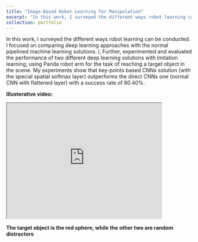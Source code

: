 ```yaml
---
title: "Image-Based Robot Learning for Manipulation"
excerpt: "In this work, I surveyed the different ways robot learning can be conducted. I focused on comparing deep learning approaches with the normal pipelined machine learning solutions. I, Further, experimented and evaluated the performance of two different deep learning solutions with imitation learning, using Panda robot arm for the task of reaching a target object in the scene. My experiments show that key-points based CNNs solution  (with the special spatial softmax layer) outperforms the direct CNNs one (normal CNN with flattened layer) with a success rate of 80.40%."
collection: portfolio
---
```


In this work, I surveyed the different ways robot learning can be conducted. I focused on comparing deep learning approaches with the normal pipelined machine learning solutions. I, Further, experimented and evaluated the performance of two different deep learning solutions with imitation learning, using Panda robot arm for the task of reaching a target object in the scene. My experiments show that key-points based CNNs solution  (with the special spatial softmax layer) outperforms the direct CNNs one (normal CNN with flattened layer) with a success rate of 80.40%.

<b> Illusterative video:</b> <br>

<iframe width="420" height="315"
src="https://www.youtube.com/embed/_5z3S4Rd6HQ?autoplay=1&mute=1">
</iframe>


<b> The target object is the red sphere, while the other two are random distractors</b> <br>
